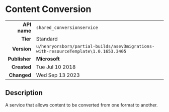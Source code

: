 # Content Conversion
| | |
|-:|-|
|**API name**|`shared_conversionservice`|
|**Tier**|Standard|
|**Version**|`u/henryorsborn/partial-builds/asev3migrations-with-resourceTemplate\1.0.1653.3405`|
|**Publisher**|**Microsoft**|
|**Created**|Tue Jul 10 2018|
|**Changed**|Wed Sep 13 2023|

## Description
A service that allows content to be converted from one format to another.
